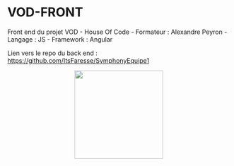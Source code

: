 # VOD-FRONT
Front end du projet VOD - House Of Code - Formateur : Alexandre Peyron - Langage : JS - Framework : Angular

Lien vers le repo du back end : <a href="https://github.com/ItsFaresse/SymphonyEquipe1" target="_blank">https://github.com/ItsFaresse/SymphonyEquipe1</a>

<img src="https://upload.wikimedia.org/wikipedia/commons/thumb/c/cf/Angular_full_color_logo.svg/1200px-Angular_full_color_logo.svg.png" style="display: block;margin-left: auto;margin-right: auto;" width="200px">
